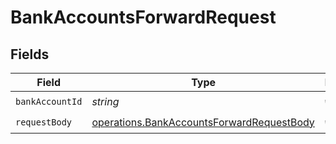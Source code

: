 # BankAccountsForwardRequest


## Fields

| Field                                                                                                  | Type                                                                                                   | Required                                                                                               | Description                                                                                            |
| ------------------------------------------------------------------------------------------------------ | ------------------------------------------------------------------------------------------------------ | ------------------------------------------------------------------------------------------------------ | ------------------------------------------------------------------------------------------------------ |
| `bankAccountId`                                                                                        | *string*                                                                                               | :heavy_check_mark:                                                                                     | N/A                                                                                                    |
| `requestBody`                                                                                          | [operations.BankAccountsForwardRequestBody](../../models/operations/bankaccountsforwardrequestbody.md) | :heavy_check_mark:                                                                                     | N/A                                                                                                    |